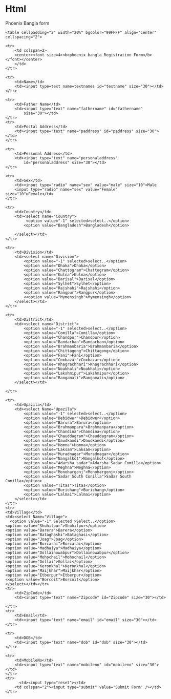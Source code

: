 # Html
Phoenix Bangla form
<html>
<head>
<script type="text/javascript" src="validate.js"></script>
</head>
<body>
<form action="#" name="phoenix bangla Registration" onsubmit="return(validate());">
    
    <table cellpadding="2" width="20%" bgcolor="99FFFF" align="center"
	cellspacing="2">

	<tr>
		<td colspan=2>
		<center><font size=4><b>phoenix bangla Registration Form</b></font></center>
		</td>
	</tr>

	<tr>
		<td>Name</td>
		<td><input type=text name=textnames id="textname" size="30"></td>
	</tr>

	<tr>
		<td>Father Name</td>
		<td><input type="text" name="fathername" id="fathername"
			size="30"></td>
	</tr>
	<tr>
		<td>Postal Address</td>
		<td><input type="text" name="paddress" id="paddress" size="30"></td>
	</tr>

	<tr>
		<td>Personal Address</td>
		<td><input type="text" name="personaladdress"
			id="personaladdress" size="30"></td>
	</tr>

	<tr>
		<td>Sex</td>
		<td><input type="radio" name="sex" value="male" size="10">Male
		<input type="radio" name="sex" value="Female" size="10">Female</td>
	</tr>

	<tr>
		<td>Country</td>
		<td><select name="Country">
			 <option value="-1" selected>select..</option>
			<option value="Bangladesh">Bangladesh</option>
			
		</select></td>
	</tr>

	<tr>
		<td>Division</td>
		<td><select name="Division">
			<option value="-1" selected>select..</option>
			<option value="Dhaka">Dhaka</option>
			<option value="Chattogram">Chattogram</option>
			<option value="Kulna">Kulna</option>
			<option value="Barisal">Barisal</option>
			<option value="Sylhet">Sylhet</option>
			<option value="Rajshahi">Rajshahi</option>
			<option value="Rangpur">Rangpur</option>
			<<option value="Mymensingh">Mymensingh</option>
		</select></td>
	</tr>

	<tr>
		<td>District</td>
		<td><select name="District">
			<option value="-1" selected>select..</option>
			<option value="Comilla">Comilla</option>
			<option value="Chandpur">Chandpur</option>
			<option value="Bandarban">Bandarban</option>
			<option value="Brahmanbaria">Brahmanbaria</option>
			<option value="Chittagong">Chittagong</option>
			<option value="Fani">Fani</option>
			<option value="Coxbazar">Coxbazar</option>
			<option value="Khagrachhari">Khagrachhari</option>
			<option value="Noakhali">Noakhali</option>
			<option value="Lakshmipur">Lakshmipur</option>
			<option value="Rangamati">Rangamati</option>
		</select></td>

	</tr>

	<tr>
		<td>Upazila</td>
		<td><select Name="Upazila">
			<option value="-1" selected>select..</option>
			<option value="Debidwer">Debidwer</option>
			<option value="Barura">Barura</option>
			<option value="Brahmanpara">Brahmanpara</option>
			<option value="Chandina">Chandina</option>
			<option value="Chauddagram">Chauddagram</option>
			<option value="Daudkandi">Daudkandi</option>
			<option value="Homna">Homna</option>
			<option value="Laksam">Laksam</option>
			<option value="Muradnagar">Muradnagar</option>
			<option value="Nangalkot">Nangalkot</option>
			<option value="Adarsha sadar">Adarsha Sadar Comilla</option>
			<option value="Meghna">Meghna</option>
			<option value="Monohargonj">Monohargonj</option>
			<option value="Sadar South Conilla">Sadar South Conilla</option>
			<option value="Titas">Titas</option>
			<option value="Burichang">Burichang</option>
			<option value="Lalmai">Lalmai</option>
		</select></td>
	</tr>
	<tr>
	<td>Village</td>
	<td><select Name="Village">
	  <option value="-1" Selected >Select..</option>
	<option value="Shuhilpur">Shuhilpur</option>
	<option value="Barera">Barera</option>
	<option value="Bataghashi">Bataghasi</option>
	<option value="Joag">Joag</option>
	<option value="Borcarai">Borcarai</option>
	<option value="Madhaiya">Madhaiya</option>
	<option value="Dollainowabpur">Dollainowabpur</option>
	<option value="Mohochail">Mohochail</option>
	<option value="Gollai">Gollai</option>
	<option value="Keronkhal">Keronkhal</option>
	<option value="Maijkhar">Maijkhar</option>
	<option value="Etberpur">Etberpur</option>
	<<option value="Borcoit">Borcoit</option>
	</select></td></tr>
	<tr>
		<td>ZipCode</td>
		<td><input type="text" name="Zipcode" id="Zipcode" size="30"></td>

	</tr>
	<tr>
		<td>Email</td>
		<td><input type="text" name="email" id="email" size="30"></td>
	</tr>

	<tr>
		<td>DOB</td>
		<td><input type="text" name="dob" id="dob" size="30"></td>
	</tr>

	<tr>
		<td>MobileNo</td>
		<td><input type="text" name="mobileno" id="mobileno" size="30"></td>
	</tr>
	<tr>
	      <td><input type="reset"></td>
		<td colspan="2"><input type="submit" value="Submit Form" /></td>
	</tr>
</table>
</form>
</body>
</html>
